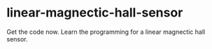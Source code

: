 # linear-magnectic-hall-sensor
Get the code now. Learn the programming for a linear magnectic hall sensor.
